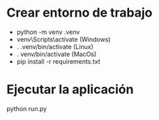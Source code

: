 # Crear entorno de trabajo
- python -m venv .venv
- venv\Scripts\activate         (Windows)
- . .venv/bin/activate          (Linux)
- . venv/bin/activate           (MacOs)
- pip install -r requirements.txt

# Ejecutar la aplicación
python run.py
